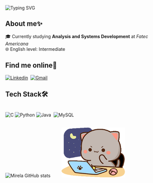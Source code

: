 ![Typing SVG](https://readme-typing-svg.herokuapp.com?font=Fira+Code&size=24&pause=1000&color=9370DB&width=435&lines=Hi+there!+I'm+Mirela+👋)

## About me✨

🎓 Currently studying **Analysis and Systems Development** at *Fatec Americana*
</br>🌐 English level: Intermediate

## Find me online🔗
[![Linkedin]( https://img.shields.io/badge/LinkedIn-0077B5?style=for-the-badge&logo=linkedin&logoColor=white)](www.linkedin.com/in/mirela-fabiani) 
[![Gmail](https://img.shields.io/badge/Gmail-D14836?style=for-the-badge&logo=gmail&logoColor=white)](mailto:mirelaaparecidagalico@gmail.com)



## Tech Stack🛠️ 
<div style=display: inline_block"><br/>
<img align="center" alt="C" src="https://img.shields.io/badge/C-00599C?style=for-the-badge&logo=c&logoColor=white"/>
<img align="center" alt="Python" src="https://img.shields.io/badge/Python-3776AB?style=for-the-badge&logo=python&logoColor=white"/>
<img align="center" alt="Java" src="https://img.shields.io/badge/Java-ED8B00?style=for-the-badge&logo=openjdk&logoColor=white"/> 
<img align="center" alt="MySQL" src="https://img.shields.io/badge/MySQL-00000F?style=for-the-badge&logo=mysql&logoColor=white"/> 
</div><br/>



![Mirela GitHub stats](https://github-readme-stats.vercel.app/api?username=mirela-apgf&show_icons=true&theme=tokyonight)&nbsp;&nbsp;&nbsp;&nbsp;&nbsp;&nbsp;&nbsp;&nbsp;&nbsp;<img src="./gatinho.gif" width="200"/>
